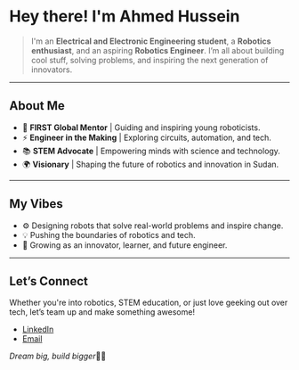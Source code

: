 # Hey there! I'm Ahmed Hussein 

> I'm an **Electrical and Electronic Engineering student**, a **Robotics enthusiast**, and an aspiring **Robotics Engineer**. I’m all about building cool stuff, solving problems, and inspiring the next generation of innovators.  

---

## About Me  

- 🤖 **FIRST Global Mentor** | Guiding and inspiring young roboticists.  
- ⚡ **Engineer in the Making** | Exploring circuits, automation, and tech.
- 📚 **STEM Advocate** | Empowering minds with science and technology.  
- 🌍 **Visionary** | Shaping the future of robotics and innovation in Sudan.

---


## My Vibes  

- ⚙️ Designing robots that solve real-world problems and inspire change.  
- 💡 Pushing the boundaries of robotics and tech.  
- 🌱 Growing as an innovator, learner, and future engineer.  

---

## Let’s Connect  

Whether you're into robotics, STEM education, or just love geeking out over tech, let’s team up and make something awesome!  

- [LinkedIn](https://sd.linkedin.com/in/ahmed-khalifa-13b836233)    
- [Email](ahmed.k.hussein01@gmail.com)  

_Dream big, build bigger_🚀✨
